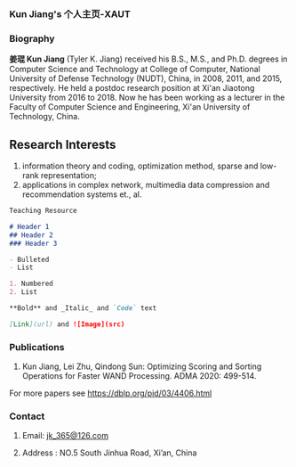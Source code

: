 ### Kun Jiang's 个人主页-XAUT

### Biography
**姜琨 Kun Jiang** (Tyler K. Jiang) received his B.S., M.S., and Ph.D. degrees in Computer Science and Technology at College of Computer, National University of Defense Technology (NUDT), China, in 2008, 2011, and 2015, respectively. He held a postdoc research position at Xi'an Jiaotong University from 2016 to 2018. Now he has been working as a lecturer in the Faculty of Computer Science and Engineering, Xi'an University of Technology, China. 

## Research Interests
1. information theory and coding, optimization method, sparse and low-rank representation; 
2. applications in complex network, multimedia data compression and recommendation systems et., al.

```markdown
Teaching Resource

# Header 1
## Header 2
### Header 3

- Bulleted
- List

1. Numbered
2. List

**Bold** and _Italic_ and `Code` text

[Link](url) and ![Image](src)
```
###


### Publications
1. Kun Jiang, Lei Zhu, Qindong Sun: Optimizing Scoring and Sorting Operations for Faster WAND Processing. ADMA 2020: 499-514.

For more papers see https://dblp.org/pid/03/4406.html

### Contact

1. Email: jk_365@126.com

2. Address : NO.5 South Jinhua Road, Xi’an, China
